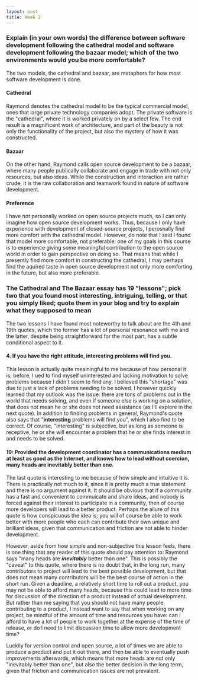 ```yaml
---
layout: post
title: Week 2
---
```



### Explain (in your own words) the difference between software development following the cathedral model and software development following the bazaar model; which of the two environments would you be more comfortable?
The two models, the cathedral and bazaar, are metaphors for how most software development is done.
#### Cathedral
Raymond denotes the cathedral model to be the typical commercial model, ones that large private technology companies adopt. The private software is the "cathedral", where it is worked privately on by a select few. The end result is a magnificent work of architecture, and part of the beauty is not only the functionality of the project, but also the mystery of how it was constructed.
#### Bazaar
On the other hand, Raymond calls open source development to be a bazaar, where many people publically collaborate and engage in trade with not only resources, but also ideas. While the construction and interaction are rather crude, it is the raw collaboration and teamwork found in nature of software development.
#### Preference
I have not personally worked on open source projects much, so I can only imagine how open source development works. Thus, because I only have experience with development of closed-source projects, I perosnally find more comfort with the cathedral model. However, do note that I said I found that model more comfortable, not preferable: one of my goals in this course is to experience giving some meaningful contribution to the open source world in order to gain perspective on doing so. That means that while I presently find more comfort in constructing the cathedral, I may perhaps find the aquired taste in open source development not only more comforting in the future, but also more preferable.

### The Cathedral and The Bazaar essay has 19 "lessons"; pick two that you found most interesting, intriguing, telling, or that you simply liked; quote them in your blog and try to explain what they supposed to mean
The two lessons I have found most noteworthy to talk about are the 4th and 19th quotes, which the former has a lot of personal resonance with me and the latter, despite being straightforward for the most part, has a subtle conditional aspect to it.

#### 4. If you have the right attitude, interesting problems will find you.
This lesson is actually quite meainingful to me because of how personal it is; before, I ued to find myself uninterested and lacking motivation to solve problems because I didn't seem to find any. I believed this "shortage" was due to just a lack of problems needing to be solved. I however quickly learned that my outlook was the issue: there are tons of problems out in the world that needs solving, and even if someone else is working on a solution, that does not mean he or she does not need assistance (as I'll explore in the next quote). In addition to finding problems in general, Raymond's quote also says that "**interesting** problems will find you", which I also find to be correct. Of course, "interesting" is subjective, but as long as someone is receptive, he or she will encounter a problem that he or she finds interest in and needs to be solved.

#### 19: Provided the development coordinator has a communications medium at least as good as the Internet, and knows how to lead without coercion, many heads are inevitably better than one.
The last quote is interesting to me because of how simple and intuitive it is. There is practically not much to it, since it is pretty much a true statement and there is no argument against it. It should be obvious that if a community has a fast and convenient to commuicate and share ideas, and nobody is forced against their interest to participate in a community, then of course more developers will lead to a better product. Perhaps the allure of this quote is how conspicuous the idea is; you will of course be able to work better with more people who each can contribute their own unique and brilliant ideas, given that communication and friction are not able to hinder development.

However, aside from how simple and non-subjective this lesson feels, there is one thing that any reader of this quote should pay attention to: Raymond says "many heads are _**inevitably**_ better than one". This is possibly the "caveat" to this quote, where there is no doubt that, in the long run, many contributors to project will lead to the best possible development, but that does not mean many contributors will be the best course of action in the short run. Given a deadline, a relatively short time to roll out a product, you may not be able to afford many heads, because this could lead to more time for discussion of the direction of a product instead of actual development. But rather than me saying that you should not have many people contributing to a product, I instead want to say that when working on any project, be mindful of the amount of time and resources you have: can I afford to have a lot of people to work together at the expense of the time of release, or do I need to limit discussion time to allow more development time?

Luckily for version control and open source, a lot of times we are able to produce a product and put it out there, and then be able to eventually push improvements afterwards, which means that more heads are not only "inevitably better than one", but also the better decision in the long term, given that friction and communication issues are not prevalent.

